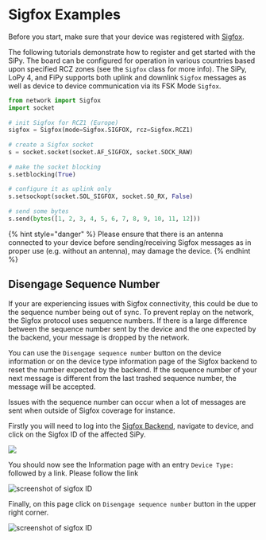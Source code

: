 # Sigfox Examples

Before you start, make sure that your device was registered with [Sigfox](../gettingstarted/registration/sigfox.md).

The following tutorials demonstrate how to register and get started with the SiPy. The board can be configured for operation in various countries based upon specified RCZ zones \(see the `Sigfox` class for more info\). The SiPy, LoPy 4, and FiPy supports both uplink and downlink `Sigfox` messages as well as device to device communication via its FSK Mode `Sigfox`.

```python
from network import Sigfox
import socket
​
# init Sigfox for RCZ1 (Europe)
sigfox = Sigfox(mode=Sigfox.SIGFOX, rcz=Sigfox.RCZ1)
​
# create a Sigfox socket
s = socket.socket(socket.AF_SIGFOX, socket.SOCK_RAW)
​
# make the socket blocking
s.setblocking(True)
​
# configure it as uplink only
s.setsockopt(socket.SOL_SIGFOX, socket.SO_RX, False)
​
# send some bytes
s.send(bytes([1, 2, 3, 4, 5, 6, 7, 8, 9, 10, 11, 12]))
```

{% hint style="danger" %}
Please ensure that there is an antenna connected to your device before sending/receiving Sigfox messages as in proper use \(e.g. without an antenna\), may damage the device.
{% endhint %}

## Disengage Sequence Number

If your are experiencing issues with Sigfox connectivity, this could be due to the sequence number being out of sync. To prevent replay on the network, the Sigfox protocol uses sequence numbers. If there is a large difference between the sequence number sent by the device and the one expected by the backend, your message is dropped by the network.

You can use the `Disengage sequence number` button on the device information or on the device type information page of the Sigfox backend to reset the number expected by the backend. If the sequence number of your next message is different from the last trashed sequence number, the message will be accepted.

Issues with the sequence number can occur when a lot of messages are sent when outside of Sigfox coverage for instance.

Firstly you will need to log into the [Sigfox Backend](https://backend.sigfox.com), navigate to device, and click on the Sigfox ID of the affected SiPy.

![](../gitbook/assets/seq_dis_1-1.png)

You should now see the Information page with an entry `Device Type:` followed by a link. Please follow the link

![screenshot of sigfox ID](../gitbook/assets/seq_dis_2%20%281%29.png)

Finally, on this page click on `Disengage sequence number` button in the upper right corner.

![screenshot of sigfox ID](../gitbook/assets/seq_dis_3.png)

